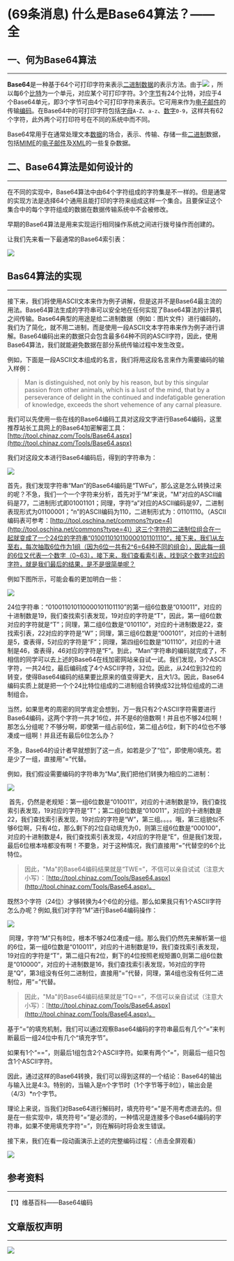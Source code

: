 # (69条消息) 什么是Base64算法？——全
一、何为Base64算法
------------

* * *

**Base64**是一种基于64个可打印字符来表示[二进制数据](https://zh.wikipedia.org/wiki/%E4%BA%8C%E8%BF%9B%E5%88%B6)的表示方法。由于![](https://wikimedia.org/api/rest_v1/media/math/render/svg/c4becc8d811901597b9807eccff60f0897e3701a)
，所以每6个[比特](https://zh.wikipedia.org/wiki/%E4%BD%8D%E5%85%83)为一个单元，对应某个可打印字符。3个[字节](https://zh.wikipedia.org/wiki/%E5%AD%97%E8%8A%82)有24个比特，对应于4个Base64单元，即3个字节可由4个可打印字符来表示。它可用来作为[电子邮件](https://zh.wikipedia.org/wiki/%E7%94%B5%E5%AD%90%E9%82%AE%E4%BB%B6)的传输[编码](https://zh.wikipedia.org/wiki/%E5%AD%97%E7%AC%A6%E7%BC%96%E7%A0%81)。在Base64中的可打印字符包括[字母](https://zh.wikipedia.org/wiki/%E6%8B%89%E4%B8%81%E5%AD%97%E6%AF%8D)`A-Z`、`a-z`、[数字](https://zh.wikipedia.org/wiki/%E6%95%B0%E5%AD%97)`0-9`，这样共有62个字符，此外两个可打印符号在不同的系统中而不同。

Base64常用于在通常处理文本[数据](https://zh.wikipedia.org/wiki/%E6%95%B0%E6%8D%AE)的场合，表示、传输、存储一些[二进制](https://so.csdn.net/so/search?q=%E4%BA%8C%E8%BF%9B%E5%88%B6&spm=1001.2101.3001.7020)数据，包括[MIME](https://zh.wikipedia.org/wiki/MIME)的[电子邮件](https://zh.wikipedia.org/wiki/%E7%94%B5%E5%AD%90%E9%82%AE%E4%BB%B6)及[XML](https://zh.wikipedia.org/wiki/XML)的一些复杂数据。

二、Base64算法是如何设计的
----------------

* * *

在不同的实现中，Base64算法中由64个字符组成的字符集是不一样的。但是通常的实现方法是选择64个通用且能打印的字符来组成这样一个集合。且要保证这个集合中的每个字符组成的数据在数据传输系统中不会被修改。

早期的Base64算法是用来实现运行相同操作系统之间进行拨号操作而创建的。

让我们先来看一下最通常的Base64索引表：

![](https://img-blog.csdnimg.cn/20190304150859716.png?x-oss-process=image/watermark,type_ZmFuZ3poZW5naGVpdGk,shadow_10,text_aHR0cHM6Ly9ibG9nLmNzZG4ubmV0L3FxXzE5NzgyMDE5,size_16,color_FFFFFF,t_70)

Bas64算法的实现
----------

* * *

接下来，我们将使用ASCII文本来作为例子讲解，但是这并不是Base64最主流的用法。Base64算法生成的字符串可以安全地在任何实现了Base64算法的计算机之间传输。Base64典型的用途是给二进制数据（例如：图片文件）进行编码的，我们为了简化，就不用二进制，而是使用一段ASCII文本字符串来作为例子进行讲解。Base64编码出来的数据只会包含最多64种不同的ASCII字符，因此，使用Base64算法，我们就能避免数据在部分系统传输过程中发生改变。

例如，下面是一段ASCII文本组成的名言，我们将用这段名言来作为需要编码的输入样例：

> Man is distinguished, not only by his reason, but by this singular passion from other animals, which is a lust of the mind, that by a perseverance of delight in the continued and indefatigable generation of knowledge, exceeds the short vehemence of any carnal pleasure.

我们可以先使用一些在线的Base64编码工具对这段文字进行Base64编码，这里推荐站长工具网上的Base64加密解密工具：[http://tool.chinaz.com/Tools/Base64.aspx](http://tool.chinaz.com/Tools/Base64.aspx)

我们对这段文本进行Base64编码后，得到的字符串为：

![](https://img-blog.csdnimg.cn/20190304152451282.png?x-oss-process=image/watermark,type_ZmFuZ3poZW5naGVpdGk,shadow_10,text_aHR0cHM6Ly9ibG9nLmNzZG4ubmV0L3FxXzE5NzgyMDE5,size_16,color_FFFFFF,t_70)

首先，我们发现字符串“Man”的Base64编码是“TWFu”，那么这是怎么转换过来的呢？不急，我们一个一个字符来分析，首先对于“M”来说，"M"对应的ASCII编码是77，二进制形式即01001101；同理，字符“a”对应的ASCII编码是97，二进制表现形式为01100001；“n”的ASCII编码为110，二进制形式为：01101110。（ASCII编码表可参考：[http://tool.oschina.net/commons?type=4](http://tool.oschina.net/commons?type=4)）这三个字符的二进制位组合在一起就变成了一个24位的字符串“010011010110000101101110”，接下来，我们从左至右，每次抽取6位作为1组（因为6位一共有2^6=64种不同的组合），因此每一组的6位又代表一个数字（0~63），接下来，我们查看索引表，找到这个数字对应的字符，就是我们最后的结果，是不是很简单呢？

例如下图所示，可能会看的更加明白一些：

![](https://img-blog.csdnimg.cn/20190304154055574.png?x-oss-process=image/watermark,type_ZmFuZ3poZW5naGVpdGk,shadow_10,text_aHR0cHM6Ly9ibG9nLmNzZG4ubmV0L3FxXzE5NzgyMDE5,size_16,color_FFFFFF,t_70)

24位字符串：“010011010110000101101110”的第一组6位数是“010011”，对应的十进制数是19，我们查找索引表发现，19对应的字符是“T”，因此，第一组6位数对应的字符就是“T”；同理，第二组6位数是“010110”，对应的十进制数是22，查找索引表，22对应的字符是“W”；同理，第三组6位数是“000101”，对应的十进制是5，查表得，5对应的字符是“F”；同理，第四组6位数是“101110”，对应的十进制是46，查表得，46对应的字符是“F”。到此，“Man”字符串的编码就完成了，不相信的同学可以去上述的Base64在线加密网站亲自试一试。我们发现，3个ASCII字符，一共24位，最后编码成了4个ASCII字符，32位。因此，从24位到32位的转变，使得Base64编码的结果要比原来的值变得更大，且大1/3。因此，Base64编码实质上就是把一个个24比特位组成的二进制组合转换成32比特位组成的二进制组合。

当然，如果思考的周密的同学肯定会想到，万一我只有2个ASCII字符需要进行Base64编码，这两个字符一共才16位，并不是6的倍数啊！并且也不够24位啊！那怎么分组呢？不够分啊，即使第一组占前6位，第二组占6位，剩下的4位也不够凑成一组啊！并且还有最后6位怎么办？

不急，Base64的设计者早就想到了这一点，如若是少了“位”，即使用0填充。若是少了一组，直接用“=”代替。

例如，我们假设需要编码的字符串为“Ma”,我们把他们转换为相应的二进制：

![](https://img-blog.csdnimg.cn/20190304161336383.png?x-oss-process=image/watermark,type_ZmFuZ3poZW5naGVpdGk,shadow_10,text_aHR0cHM6Ly9ibG9nLmNzZG4ubmV0L3FxXzE5NzgyMDE5,size_16,color_FFFFFF,t_70)

 首先，仍然是老规矩：第一组6位数是“010011”，对应的十进制数是19，我们查找索引表发现，19对应的字符是“T”；第二组6位数是“010011”，对应的十进制数是22，我们查找索引表发现，19对应的字符是“W”，第三组。。。。哦，第三组貌似不够6位啊，只有4位，那么剩下的2位自动填充为0，则第三组6位数是“000100”，对应的十进制数是4，我们查找索引表发现，4对应的字符是“E”，但是我们发现，最后6位根本啥都没有啊！不要急，对于这种情况，我们直接用“=”代替空的6个比特位。

> 因此，"Ma"的Base64编码结果就是“TWE=”，不信可以亲自试试（注意大小写）：[http://tool.chinaz.com/Tools/Base64.aspx](http://tool.chinaz.com/Tools/Base64.aspx)。

既然3个字符（24位）才够转换为4个6位的分组。那么如果我只有1个ASCII字符怎么办呢？例如,我们对字符“M”进行Base64编码操作：

![](https://img-blog.csdnimg.cn/20190304162056293.png?x-oss-process=image/watermark,type_ZmFuZ3poZW5naGVpdGk,shadow_10,text_aHR0cHM6Ly9ibG9nLmNzZG4ubmV0L3FxXzE5NzgyMDE5,size_16,color_FFFFFF,t_70)

 同理，字符“M”只有8位，根本不够24位凑成一组。那么我们仍然先来解析第一组的6位，第一组6位数是“010011”，对应的十进制数是19，我们查找索引表发现，19对应的字符是“T”，第二组只有2位，剩下的4位按照老规矩置0,则第二组6位数是“010000”，对应的十进制数是16，我们查找索引表发现，16对应的字符是“Q”，第3组没有任何二进制位，直接用“=”代替，同理，第4组也没有任何二进制位，用“=”代替。

> 因此，"Ma"的Base64编码结果就是“TQ==”，不信可以亲自试试（注意大小写）：[http://tool.chinaz.com/Tools/Base64.aspx](http://tool.chinaz.com/Tools/Base64.aspx)。

基于“=”的填充机制，我们可以通过观察Base64编码的字符串最后有几个“=”来判断最后一组24位中有几个“填充字节”。

如果有1个“==”，则最后1组包含2个ASCII字符。如果有两个“=”，则最后一组只包含1个ASCII字符。

因此，通过这样的Base64转换，我们可以得到这样的一个结论：Base64的输出与输入比是4:3。特别的，当输入是n个字节时（1个字节等于8位），输出会是（4/3）*n个字节。

理论上来说，当我们对Base64进行解码时，填充符号“=”是不用考虑进去的。但是在一些实现中，填充符号“=”是必须的，一种情况是连接多个Base64编码的字符串，如果不使用填充字符“=”，则在解码时将会发生错误。

接下来，我们在看一段动画演示上述的完整编码过程：（点击全屏观看）

![](https://img-blog.csdnimg.cn/20190304171714453.gif)

参考资料
----

* * *

【1】维基百科——Base64编码 

文章版权声明
------

* * *

![](https://img-blog.csdnimg.cn/20190304171818767.png?x-oss-process=image/watermark,type_ZmFuZ3poZW5naGVpdGk,shadow_10,text_aHR0cHM6Ly9ibG9nLmNzZG4ubmV0L3FxXzE5NzgyMDE5,size_16,color_FFFFFF,t_70)